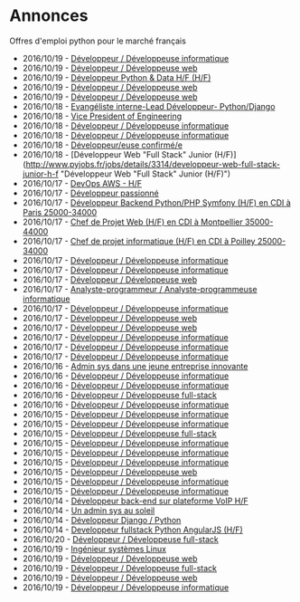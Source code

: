 # Annonces

Offres d'emploi python pour le marché français

* 2016/10/19 - [Développeur / Développeuse informatique](http://www.pyjobs.fr/jobs/details/3322/developpeur-developpeuse-informatique "Développeur / Développeuse informatique")
* 2016/10/19 - [Développeur / Développeuse web](http://www.pyjobs.fr/jobs/details/3321/developpeur-developpeuse-web "Développeur / Développeuse web")
* 2016/10/19 - [Développeur Python & Data H/F (H/F)](http://www.pyjobs.fr/jobs/details/3323/developpeur-python-data-h-f-h-f "Développeur Python & Data H/F (H/F)")
* 2016/10/19 - [Développeur / Développeuse web](http://www.pyjobs.fr/jobs/details/3316/developpeur-developpeuse-web "Développeur / Développeuse web")
* 2016/10/19 - [Développeur / Développeuse web](http://www.pyjobs.fr/jobs/details/3320/developpeur-developpeuse-web "Développeur / Développeuse web")
* 2016/10/18 - [Evangéliste interne-Lead Développeur- Python/Django](http://www.pyjobs.fr/jobs/details/3317/evangeliste-interne-lead-developpeur-python-django "Evangéliste interne-Lead Développeur- Python/Django")
* 2016/10/18 - [Vice President of Engineering](http://www.pyjobs.fr/jobs/details/3313/vice-president-of-engineering "Vice President of Engineering")
* 2016/10/18 - [Développeur / Développeuse informatique](http://www.pyjobs.fr/jobs/details/3312/developpeur-developpeuse-informatique "Développeur / Développeuse informatique")
* 2016/10/18 - [Développeur / Développeuse informatique](http://www.pyjobs.fr/jobs/details/3310/developpeur-developpeuse-informatique "Développeur / Développeuse informatique")
* 2016/10/18 - [Développeur/euse confirmé/e](http://www.pyjobs.fr/jobs/details/3311/developpeur-euse-confirme-e "Développeur/euse confirmé/e")
* 2016/10/18 - [Développeur Web "Full Stack" Junior (H/F)](http://www.pyjobs.fr/jobs/details/3314/developpeur-web-full-stack-junior-h-f "Développeur Web "Full Stack" Junior (H/F)")
* 2016/10/17 - [DevOps AWS - H/F](http://www.pyjobs.fr/jobs/details/3309/devops-aws-h-f "DevOps AWS - H/F")
* 2016/10/17 - [Développeur passionné](http://www.pyjobs.fr/jobs/details/3299/developpeur-passionne "Développeur passionné")
* 2016/10/17 - [Développeur Backend Python/PHP Symfony (H/F) en CDI à Paris 25000-34000](http://www.pyjobs.fr/jobs/details/3300/developpeur-backend-python-php-symfony-h-f-en-cdi-a-paris-25000-34000 "Développeur Backend Python/PHP Symfony (H/F) en CDI à Paris 25000-34000")
* 2016/10/17 - [Chef de Projet Web (H/F) en CDI à Montpellier 35000-44000](http://www.pyjobs.fr/jobs/details/3301/chef-de-projet-web-h-f-en-cdi-a-montpellier-35000-44000 "Chef de Projet Web (H/F) en CDI à Montpellier 35000-44000")
* 2016/10/17 - [Chef de projet informatique (H/F) en CDI à Poilley 25000-34000](http://www.pyjobs.fr/jobs/details/3296/chef-de-projet-informatique-h-f-en-cdi-a-poilley-25000-34000 "Chef de projet informatique (H/F) en CDI à Poilley 25000-34000")
* 2016/10/17 - [Développeur / Développeuse informatique](http://www.pyjobs.fr/jobs/details/3305/developpeur-developpeuse-informatique "Développeur / Développeuse informatique")
* 2016/10/17 - [Développeur / Développeuse informatique](http://www.pyjobs.fr/jobs/details/3297/developpeur-developpeuse-informatique "Développeur / Développeuse informatique")
* 2016/10/17 - [Développeur / Développeuse web](http://www.pyjobs.fr/jobs/details/3298/developpeur-developpeuse-web "Développeur / Développeuse web")
* 2016/10/17 - [Analyste-programmeur / Analyste-programmeuse informatique](http://www.pyjobs.fr/jobs/details/3306/analyste-programmeur-analyste-programmeuse-informatique "Analyste-programmeur / Analyste-programmeuse informatique")
* 2016/10/17 - [Développeur / Développeuse informatique](http://www.pyjobs.fr/jobs/details/3295/developpeur-developpeuse-informatique "Développeur / Développeuse informatique")
* 2016/10/17 - [Développeur / Développeuse web](http://www.pyjobs.fr/jobs/details/3307/developpeur-developpeuse-web "Développeur / Développeuse web")
* 2016/10/17 - [Développeur / Développeuse web](http://www.pyjobs.fr/jobs/details/3303/developpeur-developpeuse-web "Développeur / Développeuse web")
* 2016/10/17 - [Développeur / Développeuse informatique](http://www.pyjobs.fr/jobs/details/3302/developpeur-developpeuse-informatique "Développeur / Développeuse informatique")
* 2016/10/17 - [Développeur / Développeuse informatique](http://www.pyjobs.fr/jobs/details/3304/developpeur-developpeuse-informatique "Développeur / Développeuse informatique")
* 2016/10/17 - [Développeur / Développeuse informatique](http://www.pyjobs.fr/jobs/details/3308/developpeur-developpeuse-informatique "Développeur / Développeuse informatique")
* 2016/10/16 - [Admin sys dans une jeune entreprise innovante](http://www.pyjobs.fr/jobs/details/3294/admin-sys-dans-une-jeune-entreprise-innovante "Admin sys dans une jeune entreprise innovante")
* 2016/10/16 - [Développeur / Développeuse informatique](http://www.pyjobs.fr/jobs/details/3292/developpeur-developpeuse-informatique "Développeur / Développeuse informatique")
* 2016/10/16 - [Développeur / Développeuse informatique](http://www.pyjobs.fr/jobs/details/3291/developpeur-developpeuse-informatique "Développeur / Développeuse informatique")
* 2016/10/16 - [Développeur / Développeuse full-stack](http://www.pyjobs.fr/jobs/details/3293/developpeur-developpeuse-full-stack "Développeur / Développeuse full-stack")
* 2016/10/16 - [Développeur / Développeuse informatique](http://www.pyjobs.fr/jobs/details/3290/developpeur-developpeuse-informatique "Développeur / Développeuse informatique")
* 2016/10/15 - [Développeur / Développeuse informatique](http://www.pyjobs.fr/jobs/details/3285/developpeur-developpeuse-informatique "Développeur / Développeuse informatique")
* 2016/10/15 - [Développeur / Développeuse informatique](http://www.pyjobs.fr/jobs/details/3284/developpeur-developpeuse-informatique "Développeur / Développeuse informatique")
* 2016/10/15 - [Développeur / Développeuse full-stack](http://www.pyjobs.fr/jobs/details/3283/developpeur-developpeuse-full-stack "Développeur / Développeuse full-stack")
* 2016/10/15 - [Développeur / Développeuse informatique](http://www.pyjobs.fr/jobs/details/3282/developpeur-developpeuse-informatique "Développeur / Développeuse informatique")
* 2016/10/15 - [Développeur / Développeuse informatique](http://www.pyjobs.fr/jobs/details/3286/developpeur-developpeuse-informatique "Développeur / Développeuse informatique")
* 2016/10/15 - [Développeur / Développeuse informatique](http://www.pyjobs.fr/jobs/details/3287/developpeur-developpeuse-informatique "Développeur / Développeuse informatique")
* 2016/10/15 - [Développeur / Développeuse web](http://www.pyjobs.fr/jobs/details/3281/developpeur-developpeuse-web "Développeur / Développeuse web")
* 2016/10/15 - [Développeur / Développeuse informatique](http://www.pyjobs.fr/jobs/details/3288/developpeur-developpeuse-informatique "Développeur / Développeuse informatique")
* 2016/10/15 - [Développeur / Développeuse informatique](http://www.pyjobs.fr/jobs/details/3289/developpeur-developpeuse-informatique "Développeur / Développeuse informatique")
* 2016/10/14 - [Développeur back-end sur plateforme VoIP H/F](http://www.pyjobs.fr/jobs/details/3279/developpeur-back-end-sur-plateforme-voip-h-f "Développeur back-end sur plateforme VoIP H/F")
* 2016/10/14 - [Un admin sys au soleil](http://www.pyjobs.fr/jobs/details/3278/un-admin-sys-au-soleil "Un admin sys au soleil")
* 2016/10/14 - [Développeur Django / Python](http://www.pyjobs.fr/jobs/details/3274/developpeur-django-python "Développeur Django / Python")
* 2016/10/14 - [Developpeur fullstack Python AngularJS (H/F)](http://www.pyjobs.fr/jobs/details/3280/developpeur-fullstack-python-angularjs-h-f "Developpeur fullstack Python AngularJS (H/F)")
* 2016/10/20 - [Développeur / Développeuse full-stack](http://www.pyjobs.fr/jobs/details/3823/developpeur-developpeuse-full-stack "Développeur / Développeuse full-stack")
* 2016/10/19 - [Ingénieur systèmes Linux](http://www.pyjobs.fr/jobs/details/3817/ingenieur-systemes-linux "Ingénieur systèmes Linux")
* 2016/10/19 - [Développeur / Développeuse web](http://www.pyjobs.fr/jobs/details/3815/developpeur-developpeuse-web "Développeur / Développeuse web")
* 2016/10/19 - [Développeur / Développeuse full-stack](http://www.pyjobs.fr/jobs/details/3814/developpeur-developpeuse-full-stack "Développeur / Développeuse full-stack")
* 2016/10/19 - [Développeur / Développeuse web](http://www.pyjobs.fr/jobs/details/3820/developpeur-developpeuse-web "Développeur / Développeuse web")
* 2016/10/19 - [Développeur / Développeuse informatique](http://www.pyjobs.fr/jobs/details/3821/developpeur-developpeuse-informatique "Développeur / Développeuse informatique")

